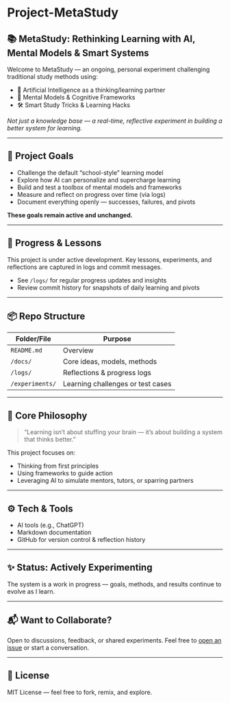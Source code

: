 # Project-MetaStudy

## 📚 MetaStudy: Rethinking Learning with AI, Mental Models & Smart Systems

Welcome to MetaStudy — an ongoing, personal experiment challenging traditional study methods using:
- 🤖 Artificial Intelligence as a thinking/learning partner
- 🧠 Mental Models & Cognitive Frameworks
- 🛠️ Smart Study Tricks & Learning Hacks

_Not just a knowledge base — a real-time, reflective experiment in building a better system for learning._

---

## 🧭 Project Goals

- Challenge the default “school-style” learning model
- Explore how AI can personalize and supercharge learning
- Build and test a toolbox of mental models and frameworks
- Measure and reflect on progress over time (via logs)
- Document everything openly — successes, failures, and pivots

**These goals remain active and unchanged.**

---

## 📝 Progress & Lessons

This project is under active development. Key lessons, experiments, and reflections are captured in logs and commit messages.

- See `/logs/` for regular progress updates and insights
- Review commit history for snapshots of daily learning and pivots

---

## 📦 Repo Structure

| Folder/File      | Purpose |
|------------------|---------|
| `README.md`      | Overview |
| `/docs/`         | Core ideas, models, methods |
| `/logs/`         | Reflections & progress logs |
| `/experiments/`  | Learning challenges or test cases |

---

## 📐 Core Philosophy

> “Learning isn’t about stuffing your brain — it’s about building a system that thinks better.”

This project focuses on:
- Thinking from first principles
- Using frameworks to guide action
- Leveraging AI to simulate mentors, tutors, or sparring partners

---

## ⚙️ Tech & Tools

- AI tools (e.g., ChatGPT)
- Markdown documentation
- GitHub for version control & reflection history

---

## ✨ Status: Actively Experimenting

The system is a work in progress — goals, methods, and results continue to evolve as I learn.

---

## 📬 Want to Collaborate?

Open to discussions, feedback, or shared experiments. Feel free to [open an issue](https://github.com/limitlesser-dev/Project-MetaStudy/issues) or start a conversation.

---

## 📄 License

MIT License — feel free to fork, remix, and explore.
